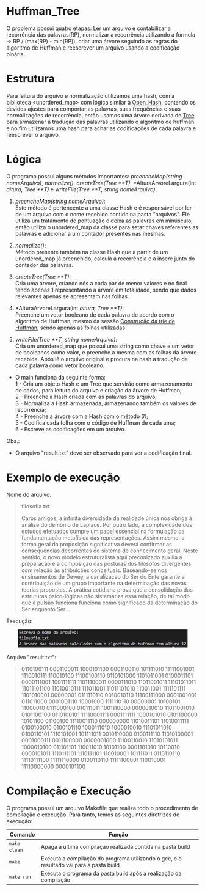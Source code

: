 # Huffman_Tree
O problema possui quatro etapas: Ler um arquivo e contabilizar a recorrência das palavras(RP), normalizar a recorrência utilizando a formula -> RP / (max(RP) - min(RP)), criar uma árvore seguindo as regras do algoritmo de Huffman e reescrever um arquivo usando a codificação binária.
# Estrutura
Para leitura do arquivo e normalização utilizamos uma hash, com a biblioteca <unordered_map> com lógica similar à [Open_Hash](https://github.com/Couto1411/Open_Hash), contendo os devidos ajustes para comportar as palavras, suas frequências e suas normalizações de recorrência, então usamos uma árvore derivada de [Tree](https://github.com/Couto1411/Tree_C) para armazenar a tradução das palavras utilizando o algoritmo de huffman e no fim utilizamos uma hash para achar as codificações de cada palavra e reescrever o arquivo.

# Lógica

O programa possui alguns métodos importantes: *preencheMap(string nomeArquivo)*, *normalize()*, *createTree(Tree \*\*T)*, *AlturaArvoreLargura(int *altura, Tree \*\*T)* e *writeFile(Tree \*\*T, string nomeArquivo)*.
1) *preencheMap(string nomeArquivo)*:      
Este método é pertencente a uma classe Hash e é responsável por ler de um arquivo com o nome recebido contido na pasta "arquivos". Ele utiliza um tratamento de pontuação e deixa as palavras em minúsculo, então utiliza o unordered_map da classe para setar chaves referentes as palavras e adicionar à um contador presentes nas mesmas.

2) *normalize()*:      
Método presente também na classe Hash que a partir de um unordered_map já preenchido, calcula a recorrência e a insere junto do contador das palavras.

3) *createTree(Tree \*\*T)*:      
Cria uma árvore, criando nós a cada par de menor valores e no final tendo apenas 1 representando a árvore em totalidade, sendo que dados relevantes apenas se apresentam nas folhas.

4) *AlturaArvoreLargura(int *altura, Tree \*\*T)*:       
Preenche um vetor booleano de cada palavra de acordo com o algoritmo de Huffman, mesmo da sessão [Construção da trie de Huffman](https://www.ime.usp.br/~pf/estruturas-de-dados/aulas/huffman.html), sendo apenas as folhas utilizadas

5) *writeFile(Tree \*\*T, string nomeArquivo)*:     
Cria um unordered_map que possui uma string como chave e um vetor de booleanos como valor, e preenche a mesma com as folhas da árvore recebida. Após lê o arquivo original e procura na hash a tradução de cada palavra como vetor booleano.

- O main funciona da seguinte forma:     
    1 - Cria um objeto Hash e um Tree que servirão como armazenamento de dados, para leitura do arquivo e criação da árvore de Huffman;      
    2 - Preenche a Hash criada com as palavras do arquivo;     
    3 - Normaliza a Hash armazenada, armazenando também os valores de recorrência;    
    4 - Preenche a árvore com a Hash com o método *3)*;    
    5 - Codifica cada folha com o código de Huffman de cada uma;    
    6 - Escreve as codificações em um arquivo.     

Obs.:      
- O arquivo "result.txt" deve ser observado para ver a codificação final.

# Exemplo de execução
Nome do arquivo:

> filosofia.txt   
>      
> Caros amigos, a infinita diversidade da realidade única nos obriga à análise do demônio de Laplace. Por outro lado, a complexidade dos estudos efetuados cumpre um papel essencial na formulação da fundamentação metafísica das representações. Assim mesmo, a forma geral da proposição significativa deverá confirmar as consequências decorrentes do sistema de conhecimento geral.
> Neste sentido, o novo modelo estruturalista aqui preconizado auxilia a preparação e a composição das posturas dos filósofos divergentes com relação às atribuições conceituais. Baseando-se nos ensinamentos de Dewey, a canalizaçao do Ser do Ente garante a contribuição de um grupo importante na determinação das novas teorias propostas. A prática cotidiana prova que a consolidação das estruturas psico-lógicas não sistematiza essa relação, de tal modo que a pulsão funciona funciona como significado da determinação do Ser enquanto Ser...

Execução:
</p>
<p align="center">
	<img src="imgs/Exec.jpg"/>
</p>   

Arquivo "result.txt":
> 0110100111 0001100011 1000101100 0001100110 101111010 11111001001 1110010111 110010100 11100100110 0110101000 1101011001 0100011101 0000111001 1001111111 11011100011 0000111010 11011001011 11101011011 11011101100 11010010111 111011001 11011101010 110011001 1111101111 1101010001 00000001 0111110110 0010010110 11100111000 0001001001 011011000 0001001110 10001000 1111110110 00000001 10100101 11000010 0111000100 010111011 1001110000 0000010010 11011001010 0101100100 0110100101 11110001111 0001111111 1000101010 0101100000 10101100 01100100 11110011110 000000000 11010011101 11010011111 0100100010 0100101110 1000111010 1000010010 11101011010 0100110101 1110101001 101111011 0010110000 0100111110 11010100001 0001000111 0011100000 0000001000 11100110010 11010101011 1000010100 011101101 110011010 10101100 0001101010 10110010 0000101011 1110111101 1110111101 110010001 101111011 0110110110 11110111100 11111110000 0100110110 11111100001 110010001 11110000000 0000101100

# Compilação e Execução

O programa possui um arquivo Makefile que realiza todo o procedimento de compilação e execução. Para tanto, temos as seguintes diretrizes de execução:


| Comando                |  Função                                                                                           |                     
| -----------------------| ------------------------------------------------------------------------------------------------- |
|  `make clean`          | Apaga a última compilação realizada contida na pasta build                                        |
|  `make`                | Executa a compilação do programa utilizando o gcc, e o resultado vai para a pasta build           |
|  `make run`            | Executa o programa da pasta build após a realização da compilação                                 |
